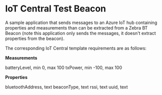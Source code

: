 # IoT Central Test Beacon

A sample application that sends messages to an Azure IoT hub containing properties and measurements than can be extracted from a Zebra BT Beacon (note this application only sends the messages, it doesn't extract properties from the beacon).

The corresponding IoT Central template requirements are as follows:

**Measurements**

batteryLevel, min 0, max 100
txPower, min -100, max 100

**Properties**

bluetoothAddress, text
beaconType, text
rssi, text
uuid, text






